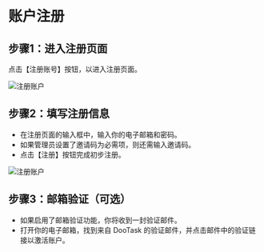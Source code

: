 # 账户注册

## 步骤1：进入注册页面

点击【注册账号】按钮，以进入注册页面。

![注册账户](/images/zh/login_pic_6.png)

## 步骤2：填写注册信息
- 在注册页面的输入框中，输入你的电子邮箱和密码。
- 如果管理员设置了邀请码为必需项，则还需输入邀请码。
- 点击【注册】按钮完成初步注册。

![注册账户](/images/zh/login_pic_4.png)

## 步骤3：邮箱验证（可选）
- 如果启用了邮箱验证功能，你将收到一封验证邮件。
- 打开你的电子邮箱，找到来自 DooTask 的验证邮件，并点击邮件中的验证链接以激活账户。